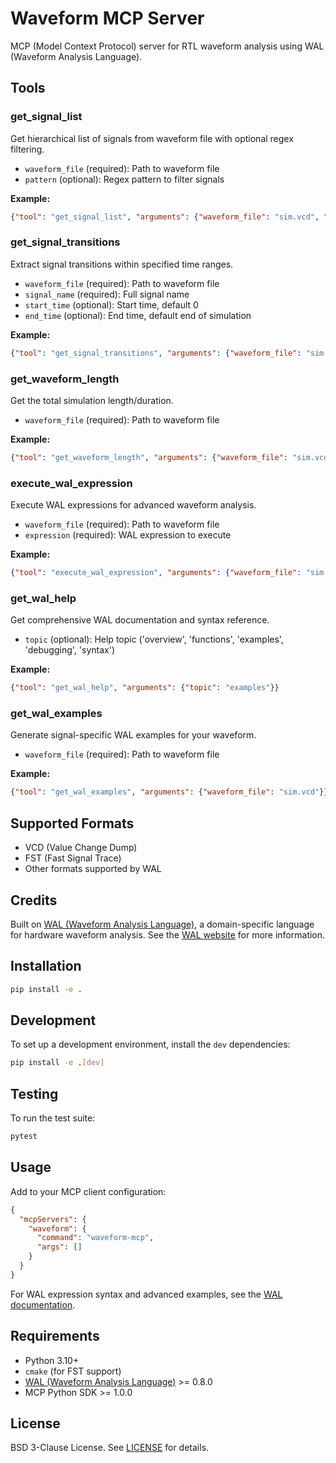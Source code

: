 # Waveform MCP Server

MCP (Model Context Protocol) server for RTL waveform analysis using WAL (Waveform Analysis Language).

## Tools

### get_signal_list
Get hierarchical list of signals from waveform file with optional regex filtering.
- `waveform_file` (required): Path to waveform file
- `pattern` (optional): Regex pattern to filter signals

**Example:**
```json
{"tool": "get_signal_list", "arguments": {"waveform_file": "sim.vcd", "pattern": "cpu.*"}}
```

### get_signal_transitions  
Extract signal transitions within specified time ranges.
- `waveform_file` (required): Path to waveform file
- `signal_name` (required): Full signal name
- `start_time` (optional): Start time, default 0
- `end_time` (optional): End time, default end of simulation

**Example:**
```json
{"tool": "get_signal_transitions", "arguments": {"waveform_file": "sim.vcd", "signal_name": "clk", "start_time": 0, "end_time": 100}}
```

### get_waveform_length
Get the total simulation length/duration.
- `waveform_file` (required): Path to waveform file

**Example:**
```json
{"tool": "get_waveform_length", "arguments": {"waveform_file": "sim.vcd"}}
```

### execute_wal_expression
Execute WAL expressions for advanced waveform analysis.
- `waveform_file` (required): Path to waveform file  
- `expression` (required): WAL expression to execute

**Example:**
```json
{"tool": "execute_wal_expression", "arguments": {"waveform_file": "sim.vcd", "expression": "(find (= clk 1))"}}
```

### get_wal_help
Get comprehensive WAL documentation and syntax reference.
- `topic` (optional): Help topic ('overview', 'functions', 'examples', 'debugging', 'syntax')

**Example:**
```json
{"tool": "get_wal_help", "arguments": {"topic": "examples"}}
```

### get_wal_examples
Generate signal-specific WAL examples for your waveform.
- `waveform_file` (required): Path to waveform file

**Example:**
```json
{"tool": "get_wal_examples", "arguments": {"waveform_file": "sim.vcd"}}
```

## Supported Formats

- VCD (Value Change Dump)
- FST (Fast Signal Trace)  
- Other formats supported by WAL

## Credits

Built on [WAL (Waveform Analysis Language)](https://github.com/ics-jku/wal), a domain-specific language for hardware waveform analysis. See the [WAL website](https://wal-lang.org/) for more information.

## Installation

```bash
pip install -e .
```

## Development

To set up a development environment, install the `dev` dependencies:

```bash
pip install -e .[dev]
```

## Testing

To run the test suite:

```bash
pytest
```

## Usage

Add to your MCP client configuration:

```json
{
  "mcpServers": {
    "waveform": {
      "command": "waveform-mcp",
      "args": []
    }
  }
}
```

For WAL expression syntax and advanced examples, see the [WAL documentation](https://wal-lang.org/documentation/usage).

## Requirements

- Python 3.10+
- `cmake` (for FST support)
- [WAL (Waveform Analysis Language)](https://github.com/ics-jku/wal) >= 0.8.0
- MCP Python SDK >= 1.0.0

## License

BSD 3-Clause License. See [LICENSE](LICENSE) for details.